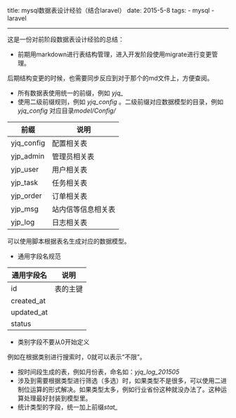 title: mysql数据表设计经验（结合laravel）
date: 2015-5-8
tags:
    - mysql 
    - laravel 

--- 

这是一份对前阶段数据表设计经验的总结：

<!-- more --> 

- 前期用markdown进行表结构管理，进入开发阶段使用migrate进行变更管理。

后期结构变更的时候，也需要同步反应到对于那个的md文件上，方便查阅。

- 所有数据表使用统一的前缀，例如 *yjq_* 
- 使用二级前缀规则，例如 *yjq_config* 。二级前缀对应数据模型的目录，例如 *yjq_config* 对应目录*model/Config/* 

前缀        | 说明
----        | ----
yjq\_config | 配置相关表
yjp\_admin  | 管理员相关表
yjp\_user   | 用户相关表
yjp\_task   | 任务相关表
yjp\_order  | 订单相关表
yjp\_msg    | 站内信等信息相关表
yjp\_log    | 日志相关表

可以使用脚本根据表名生成对应的数据模型。

- 通用字段名规范 

通用字段名  | 说明
-----       | ---
id          | 表的主键
created\_at |
updated\_at |
status      |

- 类别字段不要从0开始定义

例如在根据类别进行搜索时，0就可以表示“不限”。

- 按时间段生成的表，例如月份表，命名如：*yjq_log_201505* 
- 涉及到需要根据类型进行筛选（多选）时，如果类型不是很多，可以使用二进制位运算的形式解决。如果类型太多，例如行业省份这种就没办法了。这种运算处理最好封装到模型里。
- 统计类型的字段，统一加上前缀*stat_*


